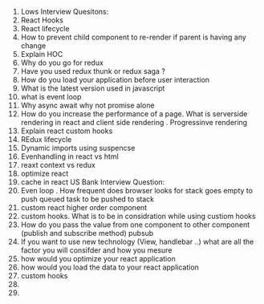 
1. Lows Interview Quesitons:
2. React Hooks
3. React lifecycle
4. How to prevent child component to re-render if parent is having any change
5. Explain HOC
6. Why do you go for redux
7. Have you used redux thunk or redux saga ?
8. How do you load your application before user interaction
9. What is the latest version used in javascript 
10. what is event loop
11. Why async await why not promise alone
12. How do you increase the performance of a page. What is serverside rendering in react and client side rendering . Progressinve rendering
13. Explain react custom hooks
14. REdux lifecycle
15. Dynamic imports using suspencse 
16. Evenhandling in react vs html
17. reaxt context vs redux 
18. optimize react
19. cache in react
US Bank Interview Question:
1. Even loop . How frequent does browser looks for stack goes empty to push queued task to be pushed to stack
2. custom react higher order component
3. custom hooks. What is to be in considration while using custiom hooks
4. How do you pass the value from one component to other component (publish and subscribe method) pubsub
5. If you want to use new technology (View, handlebar ..) what are all the factor you will consifder and how you mesure
6. how would you optimize your react application
7. how would you load the data to your react application 
8. custom hooks
9. 
10. 

